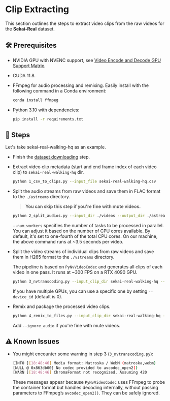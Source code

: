 # Clip Extracting

This section outlines the steps to extract video clips from the raw videos for the **Sekai-Real** dataset.

## 🛠️ Prerequisites

- NVIDIA GPU with NVENC support, see [Video Encode and Decode GPU Support Matrix](https://developer.nvidia.com/video-encode-and-decode-gpu-support-matrix-new).

- CUDA 11.8.

- FFmpeg for audio processing and remixing. Easily install with the following command in a Conda environment:

  ```bash
  conda install ffmpeg
  ```

- Python 3.10 with dependencies:

  ```bash
  pip install -r requirements.txt
  ```

## 📝 Steps

Let's take sekai-real-walking-hq as an example.

- Finish the [dataset downloading](https://github.com/Lixsp11/sekai-codebase/tree/main/dataset_downloading) step.

- Extract video clip metadata (start and end frame index of each video clip) to `sekai-real-walking-hq` dir.

  ```bash
  python 1_csv_to_clips.py --input_file sekai-real-walking-hq.csv
  ```

- Split the audio streams from raw videos and save them in FLAC format to the `./astreams` directory.

  > **You can skip this step if you're fine with mute videos.**

  ```bash
  python 2_split_audios.py --input_dir ./videos --output_dir ./astreams --num_workers 32
  ```

   `--num_workers` specifies the number of tasks to be processed in parallel. You can adjust it based on the number of CPU cores available. By default, it's set to one-fourth of the total CPU cores. On our machine, the above command runs at ~3.5 seconds per video.

- Split the video streams of individual clips from raw videos and save them in H265 format to the `./vstreams` directory.

  The pipeline is based on `PyNvVideoCodec` and generates all clips of each video in one pass. It runs at ~300 FPS on a RTX 4090 GPU.

  ```bash
  python 3_nvtranscoding.py --input_clip_dir sekai-real-walking-hq --input_video_dir ./videos --output_dir ./vstreams
  ```

  If you have multiple GPUs, you can use a specific one by setting `--device_id` (default is 0).

- Remix and package the processed video clips.

  ```bash
  python 4_remix_to_files.py --input_clip_dir sekai-real-walking-hq --input_astream_dir ./astreams --input_vstream_dir ./vstreams --output_dir ./files
  ```

  Add `--ignore_audio` if you're fine with mute videos.

## ⚠️ Known Issues

- You might encounter some warning in step 3 (`3_nvtranscoding.py`):

  ```bash
  [INFO ][18:48:46] Media format: Matroska / WebM (matroska,webm)
  [NULL @ 0x863db00] No codec provided to avcodec_open2()
  [WARN ][18:48:46] ChromaFormat not recognized. Assuming 420
  ```

  These messages appear because `PyNvVideoCodec` uses FFmpeg to probe the container format but handles decoding internally, without passing parameters to FFmpeg’s `avcodec_open2()`. They can be safely ignored.


